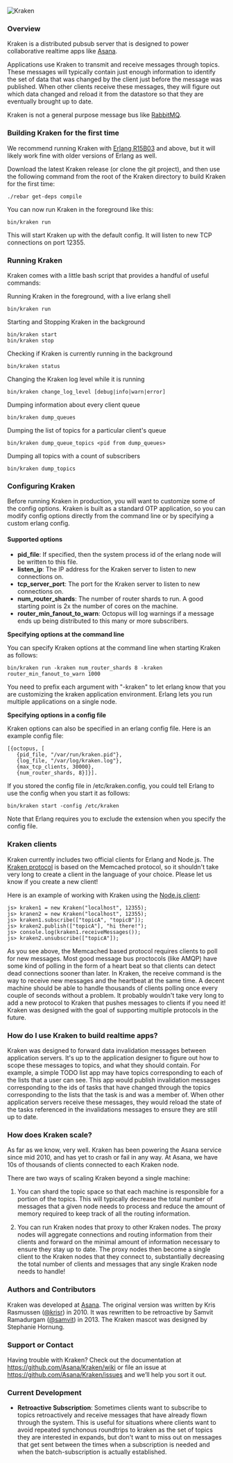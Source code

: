 ![Kraken](https://raw.github.com/Asana/kraken/master/images/kraken_128.png)

### Overview

Kraken is a distributed pubsub server that is designed to power collaborative realtime apps like [Asana](http://www.asana.com).

Applications use Kraken to transmit and receive messages through topics. These messages will typically contain just enough information
to identify the set of data that was changed by the client just before the message was published. When other clients
receive these messages, they will figure out which data changed and reload it from the datastore so that they are eventually brought up to date.

Kraken is not a general purpose message bus like [RabbitMQ](http://www.rabbitmq.com/).

### Building Kraken for the first time

We recommend running Kraken with [Erlang R15B03](http://www.erlang.org/download.html) and above, but it will likely work fine with older versions of Erlang as well.

Download the latest Kraken release (or clone the git project), and then use the following command from the root of the Kraken directory to build Kraken for the first time:

    ./rebar get-deps compile

You can now run Kraken in the foreground like this:

    bin/kraken run

This will start Kraken up with the default config. It will listen to new TCP connections on port 12355.

### Running Kraken

Kraken comes with a little bash script that provides a handful of useful commands:

Running Kraken in the foreground, with a live erlang shell

    bin/kraken run

Starting and Stopping Kraken in the background

    bin/kraken start
    bin/kraken stop

Checking if Kraken is currently running in the background

    bin/kraken status

Changing the Kraken log level while it is running

    bin/kraken change_log_level [debug|info|warn|error]

Dumping information about every client queue

    bin/kraken dump_queues

Dumping the list of topics for a particular client's queue

    bin/kraken dump_queue_topics <pid from dump_queues>

Dumping all topics with a count of subscribers

    bin/kraken dump_topics

### Configuring Kraken

Before running Kraken in production, you will want to customize some of the config options. Kraken is built as a standard OTP application, so you can modify config options directly from the command line or by specifying a custom erlang config.

#### Supported options

* **pid_file**: If specified, then the system process id of the erlang node will be written to this file.
* **listen_ip**: The IP address for the Kraken server to listen to new connections on.
* **tcp_server_port**: The port for the Kraken server to listen to new connections on.
* **num_router_shards**: The number of router shards to run. A good starting point is 2x the number of cores on the machine.
* **router_min_fanout_to_warn**: Octopus will log warnings if a message ends up being distributed to this many or more subscribers.

**Specifying options at the command line**

You can specify Kraken options at the command line when starting Kraken as follows:

    bin/kraken run -kraken num_router_shards 8 -kraken router_min_fanout_to_warn 1000

You need to prefix each argument with "-kraken" to let erlang know that you are customizing the kraken application environment. Erlang lets you run multiple applications on a single node.

**Specifying options in a config file**

Kraken options can also be specified in an erlang config file. Here is an example config file:

    [{octopus, [
       {pid_file, "/var/run/kraken.pid"},
       {log_file, "/var/log/kraken.log"},
       {max_tcp_clients, 30000},
       {num_router_shards, 8}]}].

If you stored the config file in /etc/kraken.config, you could tell Erlang to use the config when you start it as follows:

    bin/kraken start -config /etc/kraken

Note that Erlang requires you to exclude the extension when you specify the config file.

### Kraken clients

Kraken currently includes two official clients for Erlang and Node.js. The [Kraken protocol](https://github.com/Asana/Kraken/blob/master/src/kraken_memcached.erl) is based on the Memcached protocol, so it shouldn't take very long to create a client in the language of your choice. Please let us know if you create a new client!

Here is an example of working with Kraken using the [Node.js client](https://github.com/Asana/kraken-node-client):

    js> kraken1 = new Kraken("localhost", 12355);
    js> kranen2 = new Kraken("localhost", 12355);
    js> kraken1.subscribe(["topicA", "topicB"]);
    js> kraken2.publish(["topicA"], "hi there!");
    js> console.log(kraken1.receiveMessages());
    js> kraken2.unsubscribe(["topicA"]);

As you see above, the Memcached based protocol requires clients to poll for new messages. Most good message bus proctocols (like AMQP) have some kind of polling in the form of a heart beat so that clients can detect dead connections sooner than later. In Kraken, the receive command is the way to receive new messages and the heartbeat at the same time. A decent machine should be able to handle thousands of clients polling once every couple of seconds without a problem. It probably wouldn't take very long to add a new protocol to Kraken that pushes messages to clients if you need it! Kraken was designed with the goal of supporting multiple protocols in the future.

### How do I use Kraken to build realtime apps?

Kraken was designed to forward data invalidation messages between application servers. It's up to the application designer to figure out how to scope these messages to topics, and what they should contain. For example, a simple TODO list app may have topics corresponding to each of the lists that a user can see. This app would publish invalidation messages corresponding to the ids of tasks that have changed through the topics corresponding to the lists that the task is and was a member of. When other application servers receive these messages, they would reload the state of the tasks referenced in the invalidations messages to ensure they are still up to date.

### How does Kraken scale?

As far as we know, very well. Kraken has been powering the Asana service since mid 2010, and has yet to crash or fail in any way. At Asana, we have 10s of thousands of clients connected to each Kraken node.

There are two ways of scaling Kraken beyond a single machine:

1. You can shard the topic space so that each machine is responsible for a portion of the topics. This will typically decrease the total number of messages that a given node needs to process and reduce the amount of memory required to keep track of all the routing information.

2. You can run Kraken nodes that proxy to other Kraken nodes. The proxy nodes will aggregate connections and routing information from their clients and forward on the minimal amount of information necessary to ensure they stay up to date. The proxy nodes then become a single client to the Kraken nodes that they connect to, substantially decreasing the total number of clients and messages that any single Kraken node needs to handle!

### Authors and Contributors

Kraken was developed at [Asana](http://www.asana.com/jobs).
The original version was written by Kris Rasmussen ([@krisr](https://github.com/krisr)) in 2010.
It was rewritten to be retroactive by Samvit Ramadurgam ([@samvit](https://github.com/samvit)) in 2013.
The Kraken mascot was designed by Stephanie Hornung.

### Support or Contact
Having trouble with Kraken? Check out the documentation at https://github.com/Asana/Kraken/wiki or file an issue at https://github.com/Asana/Kraken/issues and we’ll help you sort it out.

### Current Development

* **Retroactive Subscription**: Sometimes clients want to subscribe to topics retroactively and receive messages that have already flown through the system.
This is useful for situations where clients want to avoid repeated synchonous roundtrips to kraken as the set of topics they are interested in expands,
but don't want to miss out on messages that get sent between the times when a subscription is needed and when the batch-subscription is actually established.
